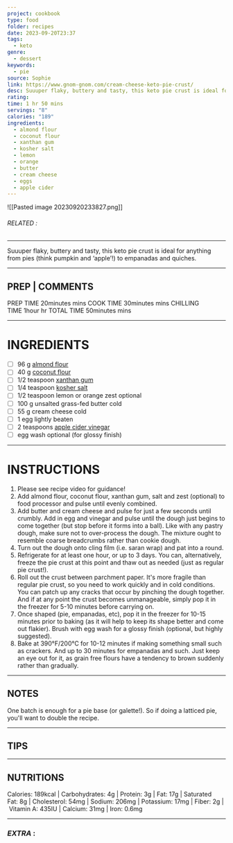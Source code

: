 ```yaml
---
project: cookbook
type: food
folder: recipes
date: 2023-09-20T23:37
tags:
  - keto
genre:
  - dessert
keywords:
  - pie
source: Sophie
link: https://www.gnom-gnom.com/cream-cheese-keto-pie-crust/
desc: Suuuper flaky, buttery and tasty, this keto pie crust is ideal for anything from pies (think pumpkin and ‘apple’!) to empanadas and quiches.
rating: 
time: 1 hr 50 mins
servings: "8"
calories: "189"
ingredients:
  - almond flour
  - coconut flour
  - xanthan gum
  - kosher salt
  - lemon
  - orange
  - butter
  - cream cheese
  - eggs
  - apple cider
---
```


![[Pasted image 20230920233827.png]]
###### *RELATED* : 
---
Suuuper flaky, buttery and tasty, this keto pie crust is ideal for anything from pies (think pumpkin and ‘apple’!) to empanadas and quiches.

---
## PREP | COMMENTS

PREP TIME 20minutes mins
COOK TIME 30minutes mins
CHILLING TIME 1hour hr
TOTAL TIME 50minutes mins

---
# INGREDIENTS

- [ ] 96 g [almond flour](https://amzn.to/2q1v6KO)
- [ ] 40 g [coconut flour](http://amzn.to/2f49c8j)
- [ ] 1/2 teaspoon [xanthan gum](https://amzn.to/2uKe4GF)
- [ ] 1/4 teaspoon [kosher salt](https://amzn.to/2uM2LxM)
- [ ] 1/2 teaspoon lemon or orange zest optional
- [ ] 100 g unsalted grass-fed butter cold
- [ ] 55 g cream cheese cold
- [ ] 1 egg lightly beaten
- [ ] 2 teaspoons [apple cider vinegar](https://amzn.to/2GQ1c6E)
- [ ] egg wash optional (for glossy finish)

---
# INSTRUCTIONS

1. Please see recipe video for guidance!
2. Add almond flour, coconut flour, xanthan gum, salt and zest (optional) to food processor and pulse until evenly combined.
3. Add butter and cream cheese and pulse for just a few seconds until crumbly. Add in egg and vinegar and pulse until the dough just begins to come together (but stop before it forms into a ball). Like with any pastry dough, make sure not to over-process the dough. The mixture ought to resemble coarse breadcrumbs rather than cookie dough. 
4. Turn out the dough onto cling film (i.e. saran wrap) and pat into a round. 
5. Refrigerate for at least one hour, or up to 3 days. You can, alternatively, freeze the pie crust at this point and thaw out as needed (just as regular pie crust!).
6. Roll out the crust between parchment paper. It's more fragile than regular pie crust, so you need to work quickly and in cold conditions. You can patch up any cracks that occur by pinching the dough together. And if at any point the crust becomes unmanageable, simply pop it in the freezer for 5-10 minutes before carrying on.  
7. Once shaped (pie, empanadas, etc), pop it in the freezer for 10-15 minutes prior to baking (as it will help to keep its shape better and come out flakier). Brush with egg wash for a glossy finish (optional, but highly suggested). 
8. Bake at 390°F/200°C for 10-12 minutes if making something small such as crackers. And up to 30 minutes for empanadas and such. Just keep an eye out for it, as grain free flours have a tendency to brown suddenly rather than gradually.

---
## NOTES

One batch is enough for a pie base (or galette!). So if doing a latticed pie, you'll want to double the recipe.

---
## TIPS



---
## NUTRITIONS

Calories: 189kcal | Carbohydrates: 4g | Protein: 3g | Fat: 17g | Saturated Fat: 8g | Cholesterol: 54mg | Sodium: 206mg | Potassium: 17mg | Fiber: 2g | Vitamin A: 435IU | Calcium: 31mg | Iron: 0.6mg

---
### *EXTRA* :



